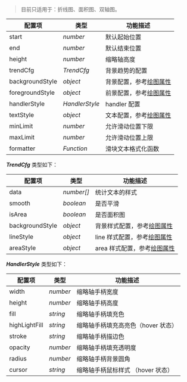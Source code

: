 > 目前只适用于：折线图、面积图、双轴图。

| 配置项          | 类型           | 功能描述           |
| --------------- | -------------- | ------------------ |
| start           | _number_       | 默认起始位置       |
| end             | _number_       | 默认结束位置       |
| height          | _number_       | 缩略轴高度         |
| trendCfg        | _TrendCfg_     | 背景趋势的配置     |
| backgroundStyle | _object_       | 背景配置，参考[绘图属性](/zh/docs/api/graphic-style)           |
| foregroundStyle | _object_       | 前景配置，参考[绘图属性](/zh/docs/api/graphic-style)          |
| handlerStyle    | _HandlerStyle_ | handler 配置       |
| textStyle       | _object_       | 文本配置，参考[绘图属性](/zh/docs/api/graphic-style)          |
| minLimit        | _number_       | 允许滑动位置下限   |
| maxLimit        | _number_       | 允许滑动位置上限   |
| formatter       | _Function_     | 滑块文本格式化函数 |

__*TrendCfg*__ 类型如下：

| 配置项          | 类型       | 功能描述       |
| --------------- | ---------- | -------------- |
| data            | _number[]_ | 统计文本的样式 |
| smooth          | _boolean_  | 是否平滑       |
| isArea          | _boolean_  | 是否面积图     |
| backgroundStyle | _object_   | 背景样式配置，参考[绘图属性](/zh/docs/api/graphic-style)   |
| lineStyle       | _object_   | line 样式配置，参考[绘图属性](/zh/docs/api/graphic-style)  |
| areaStyle       | _object_   | area 样式配置，参考[绘图属性](/zh/docs/api/graphic-style)  |

__*HandlerStyle*__ 类型如下：

| 配置项 | 类型     | 功能描述       |
| ------ | -------- | -------------- |
| width  | _number_ | 缩略轴手柄宽度 |
| height | _number_ | 缩略轴手柄高度 |
| fill          | _string_ | 缩略轴手柄填充色                   |
| highLightFill | _string_ | 缩略轴手柄填充高亮色（hover 状态） |
| stroke        | _string_ | 缩略轴手柄描边色                   |
| opacity       | _number_ | 缩略轴手柄填充透明度               |
| radius        | _number_ | 缩略轴手柄背景圆角                 |
| cursor        | _string_ | 缩略轴手柄鼠标样式 （hover 状态）  |
